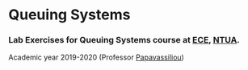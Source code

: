# Queuing Systems


### Lab Exercises for Queuing Systems course at [ECE](https://www.ece.ntua.gr/en), [NTUA](https://www.ntua.gr/en).
Academic year 2019-2020 (Professor [Papavassiliou](https://www.ece.ntua.gr/en/staff/76))
